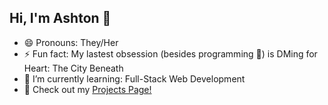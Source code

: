 ## Hi, I'm Ashton 👋

- 😄 Pronouns: They/Her
- ⚡ Fun fact: My lastest obsession (besides programming 🤪) is DMing for Heart: The City Beneath
- 🌱 I’m currently learning: Full-Stack Web Development
- 🔭 Check out my [Projects Page!](https://veryexcitedgremlin.github.io/)
<!--
**VeryExcitedGremlin/VeryExcitedGremlin** is a ✨ _special_ ✨ repository because its `README.md` (this file) appears on your GitHub profile.

Here are some ideas to get you started:

- 🔭 I’m currently working on ...
- 🌱 I’m currently learning ...
- 👯 I’m looking to collaborate on ...
- 🤔 I’m looking for help with ...
- 💬 Ask me about ...
- 📫 How to reach me: ...
- 😄 Pronouns: ...
- ⚡ Fun fact: ...
-->

